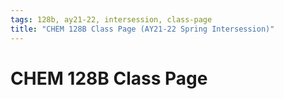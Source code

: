 ```yaml
---
tags: 128b, ay21-22, intersession, class-page 
title: "CHEM 128B Class Page (AY21-22 Spring Intersession)"
---
```


# CHEM 128B Class Page

<!-- ## Key Links

| | | |
| :--: | :--: | :--: |
| :blue_book: [Syllabus]() | :calendar: [Calendar]() | :trophy:	 [Learning Targets]() |
| :link:  [Virtual Office Hours Zoom]() (TBD) |  :question:  [Padlet for Questions]() |
| :book: [Textbook]() | :tv: [Videos]() |:label: [Standards for Assessments](https://hackmd.io/@rtalbert235/Bys_sKSBc) | 
| :computer:  [WileyPLUS]() | :muscle: Daily Prep -- Located in your [Perusall account](http://app.perusall.com) | :bar_chart: AEPs
| [Instructions for alternative Learning Target assessments](/gZhPoxR-QWq1g4jM9tr30A) | :ticket:  [Exit ticket](https://docs.google.com/forms/d/e/1FAIpQLSe6hA4qkqVf8julz8i-J46875xAtHmJrr0TLIYeuG5Z_el75g/viewform)  | [Grading Status board]() |  -->